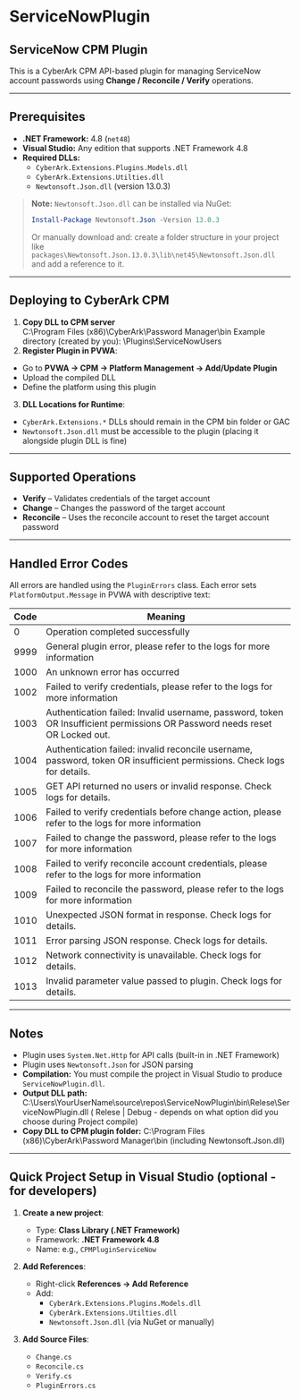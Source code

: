 # ServiceNowPlugin
## ServiceNow CPM Plugin

This is a CyberArk CPM API-based plugin for managing ServiceNow account passwords using **Change / Reconcile / Verify** operations.

---

## Prerequisites

- **.NET Framework:** 4.8 (`net48`)  
- **Visual Studio:** Any edition that supports .NET Framework 4.8  
- **Required DLLs:**
  - `CyberArk.Extensions.Plugins.Models.dll`
  - `CyberArk.Extensions.Utilties.dll`
  - `Newtonsoft.Json.dll` (version 13.0.3)

> **Note:** `Newtonsoft.Json.dll` can be installed via NuGet:  
> ```powershell
> Install-Package Newtonsoft.Json -Version 13.0.3
> ```  
> Or manually download and: create a folder structure in your project like  
> `packages\Newtonsoft.Json.13.0.3\lib\net45\Newtonsoft.Json.dll`  
> and add a reference to it.

---

## Deploying to CyberArk CPM

1. **Copy DLL to CPM server**  
C:\Program Files (x86)\CyberArk\Password Manager\bin<place dll files here>
   Example directory (created by you):  \Plugins\ServiceNowUsers
2. **Register Plugin in PVWA**:
- Go to **PVWA → CPM → Platform Management → Add/Update Plugin**  
- Upload the compiled DLL  
- Define the platform using this plugin

3. **DLL Locations for Runtime**:
- `CyberArk.Extensions.*` DLLs should remain in the CPM bin folder or GAC  
- `Newtonsoft.Json.dll` must be accessible to the plugin (placing it alongside plugin DLL is fine)

---

## Supported Operations

- **Verify** – Validates credentials of the target account  
- **Change** – Changes the password of the target account  
- **Reconcile** – Uses the reconcile account to reset the target account password

---

## Handled Error Codes

All errors are handled using the `PluginErrors` class. Each error sets `PlatformOutput.Message` in PVWA with descriptive text:

| Code  | Meaning |
|-------|---------|
| 0     | Operation completed successfully |
| 9999  | General plugin error, please refer to the logs for more information |
| 1000  | An unknown error has occurred |
| 1002  | Failed to verify credentials, please refer to the logs for more information |
| 1003  | Authentication failed: Invalid username, password, token OR Insufficient permissions OR Password needs reset OR Locked out. |
| 1004  | Authentication failed: invalid reconcile username, password, token OR insufficient permissions. Check logs for details. |
| 1005  | GET API returned no users or invalid response. Check logs for details. |
| 1006  | Failed to verify credentials before change action, please refer to the logs for more information |
| 1007  | Failed to change the password, please refer to the logs for more information |
| 1008  | Failed to verify reconcile account credentials, please refer to the logs for more information |
| 1009  | Failed to reconcile the password, please refer to the logs for more information |
| 1010  | Unexpected JSON format in response. Check logs for details. |
| 1011  | Error parsing JSON response. Check logs for details. |
| 1012  | Network connectivity is unavailable. Check logs for details. |
| 1013  | Invalid parameter value passed to plugin. Check logs for details. |

---

## Notes

- Plugin uses `System.Net.Http` for API calls (built-in in .NET Framework)  
- Plugin uses `Newtonsoft.Json` for JSON parsing
- **Compilation:** You must compile the project in Visual Studio to produce `ServiceNowPlugin.dll`.
- **Output DLL path:**
  C:\Users\YourUserName\source\repos\ServiceNowPlugin\bin\Relese\ServiceNowPlugin.dll ( Relese | Debug - depends on what option did you choose during Project compile)
-  **Copy DLL to CPM plugin folder:**
  C:\Program Files (x86)\CyberArk\Password Manager\bin<your plugin folder> (including Newtonsoft.Json.dll)
  
---

## Quick Project Setup in Visual Studio (optional - for developers)

1. **Create a new project**:  
   - Type: **Class Library (.NET Framework)**  
   - Framework: **.NET Framework 4.8**  
   - Name: e.g., `CPMPluginServiceNow`

2. **Add References**:  
   - Right-click **References → Add Reference**  
   - Add:
     - `CyberArk.Extensions.Plugins.Models.dll`
     - `CyberArk.Extensions.Utilties.dll`
     - `Newtonsoft.Json.dll` (via NuGet or manually)

3. **Add Source Files**:
   - `Change.cs`
   - `Reconcile.cs`
   - `Verify.cs`
   - `PluginErrors.cs`


